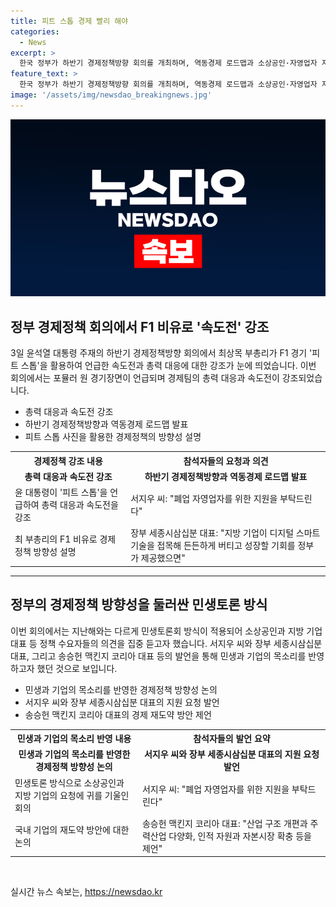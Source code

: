 ```yaml
---
title: 피트 스톱 경제 빨리 해야
categories:
  - News
excerpt: >
  한국 정부가 하반기 경제정책방향 회의를 개최하며, 역동경제 로드맵과 소상공인·자영업자 지원책 발표했다. 윤석열 대통령은 F1 경기 피트 스톱을 언급해 경제 대응의 중요성을 강조했고, 소상공인과 지방 기업 대표 등 정책 수요자가 참석하는 민생토론회 방식으로 진행됐다. 이에 대한 시민들의 반응과 기업 대표들의 의견도 포함되어 있으며, 정부의 경제 정책에 대한 기대와 우려가 담겨 있다.
feature_text: >
  한국 정부가 하반기 경제정책방향 회의를 개최하며, 역동경제 로드맵과 소상공인·자영업자 지원책 발표했다. 윤석열 대통령은 F1 경기 피트 스톱을 언급해 경제 대응의 중요성을 강조했고, 소상공인과 지방 기업 대표 등 정책 수요자가 참석하는 민생토론회 방식으로 진행됐다. 이에 대한 시민들의 반응과 기업 대표들의 의견도 포함되어 있으며, 정부의 경제 정책에 대한 기대와 우려가 담겨 있다.
image: '/assets/img/newsdao_breakingnews.jpg'
---
```


<p><img src="/assets/img/newsdao_breakingnews.jpg" alt="implanttips 속보" /></p>

<h2 data-ke-size="size26">정부 경제정책 회의에서 F1 비유로 '속도전' 강조</h2>

<p data-ke-size="size16">3일 윤석열 대통령 주재의 하반기 경제정책방향 회의에서 최상목 부총리가 F1 경기 '피트 스톱'을 활용하여 언급한 속도전과 총력 대응에 대한 강조가 눈에 띄었습니다. 이번 회의에서는 포뮬러 원 경기장면이 언급되며 경제팀의 총력 대응과 속도전이 강조되었습니다.</p>

<ul>
  <li>총력 대응과 속도전 강조</li>
  <li>하반기 경제정책방향과 역동경제 로드맵 발표</li>
  <li>피트 스톱 사진을 활용한 경제정책의 방향성 설명</li>
</ul>

<table>
    <tr>
        <th>경제정책 강조 내용</th>
        <th>참석자들의 요청과 의견</th>
    </tr>
    <tr>
        <td style="text-align: center; height: 17px;"><b>총력 대응과 속도전 강조</b></td>
        <td style="text-align: center; height: 17px;"><b>하반기 경제정책방향과 역동경제 로드맵 발표</b></td>
    </tr>
    <tr>
        <td>윤 대통령이 '피트 스톱'을 언급하여 총력 대응과 속도전을 강조</td>
        <td>서지우 씨: "폐업 자영업자를 위한 지원을 부탁드린다"</td>
    </tr>
    <tr>
        <td>최 부총리의 F1 비유로 경제정책 방향성 설명</td>
        <td>장부 세종시삼십분 대표: "지방 기업이 디지털 스마트 기술을 접목해 든든하게 버티고 성장할 기회를 정부가 제공했으면"</td>
    </tr>
</table>

<hr>

<h2 data-ke-size="size26">정부의 경제정책 방향성을 둘러싼 민생토론 방식</h2>

<p data-ke-size="size16">이번 회의에서는 지난해와는 다르게 민생토론회 방식이 적용되어 소상공인과 지방 기업 대표 등 정책 수요자들의 의견을 집중 듣고자 했습니다. 서지우 씨와 장부 세종시삼십분 대표, 그리고 송승헌 맥킨지 코리아 대표 등의 발언을 통해 민생과 기업의 목소리를 반영하고자 했던 것으로 보입니다.</p>

<ul>
  <li>민생과 기업의 목소리를 반영한 경제정책 방향성 논의</li>
  <li>서지우 씨와 장부 세종시삼십분 대표의 지원 요청 발언</li>
  <li>송승헌 맥킨지 코리아 대표의 경제 재도약 방안 제언</li>
</ul>

<table>
    <tr>
        <th>민생과 기업의 목소리 반영 내용</th>
        <th>참석자들의 발언 요약</th>
    </tr>
    <tr>
        <td style="text-align: center; height: 17px;"><b>민생과 기업의 목소리를 반영한 경제정책 방향성 논의</b></td>
        <td style="text-align: center; height: 17px;"><b>서지우 씨와 장부 세종시삼십분 대표의 지원 요청 발언</b></td>
    </tr>
    <tr>
        <td>민생토론 방식으로 소상공인과 지방 기업의 요청에 귀를 기울인 회의</td>
        <td>서지우 씨: "폐업 자영업자를 위한 지원을 부탁드린다"</td>
    </tr>
    <tr>
        <td>국내 기업의 재도약 방안에 대한 논의</td>
        <td>송승헌 맥킨지 코리아 대표: "산업 구조 개편과 주력산업 다양화, 인적 자원과 자본시장 확충 등을 제언"</td>
    </tr>
</table>

<p data-ke-size="size16">&nbsp;</p>
실시간 뉴스 속보는, <a href="https://newsdao.kr" rel="dofollow">https://newsdao.kr</a>


